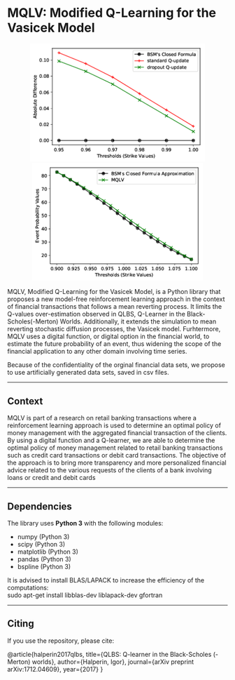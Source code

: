 # MQLV: Modified Q-Learning for the Vasicek Model

<p align="middle">
  <img src="https://github.com/dagrate/MQLV/blob/master/images/results_plot1.png" width="400"/>
  <img src="https://github.com/dagrate/MQLV/blob/master/images/results_plot2.png" width="390"/>
</p>

MQLV, Modified Q-Learning for the Vasicek Model, is a Python library that proposes a new model-free reinforcement learning approach in the context of financial transactions that follows a mean reverting process. It limits the Q-values over-estimation observed in QLBS, Q-Learner in the Black-Scholes(-Merton) Worlds. Additionally, it extends the simulation to mean reverting stochastic diffusion processes, the Vasicek model. Furhtermore, MQLV uses a digital function, or digital option in the financial world, to estimate the future probability of an event, thus widening the scope of the financial application to any other domain involving time series.

Because of the confidentiality of the orginal financial data sets, we propose to use artificially generated data sets, saved in csv files.

----------------------------

## Context

MQLV is part of a research on retail banking transactions where a reinforcement learning approach is used to determine an optimal policy of money management with the aggregated financial transaction of the clients. By using a digital function and a Q-learner, we are able to determine the optimal policy of money management related to retail banking transactions such as credit card transactions or debit card transactions. The objective of the approach is to bring more transparency and more personalized financial advice related to the various requests of the clients of a bank involving loans or credit and debit cards

----------------------------

## Dependencies

The library uses **Python 3** with the following modules:
- numpy (Python 3)
- scipy (Python 3)
- matplotlib (Python 3)
- pandas (Python 3)
- bspline (Python 3)

It is advised to install BLAS/LAPACK to increase the efficiency of the computations:  
sudo apt-get install libblas-dev liblapack-dev gfortran

----------------------------

## Citing

If you use the repository, please cite:

@article{halperin2017qlbs,
  title={QLBS: Q-learner in the Black-Scholes (-Merton) worlds},
  author={Halperin, Igor},
  journal={arXiv preprint arXiv:1712.04609},
  year={2017}
}

